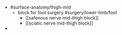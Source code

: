 - #surface-anatomy/thigh-mid
	- block for foot surgery #surgery/lower-limb/foot
		- [[safenous nerve mid-thigh block]]
		- [[sciatic nerve mid-thigh block]]
-